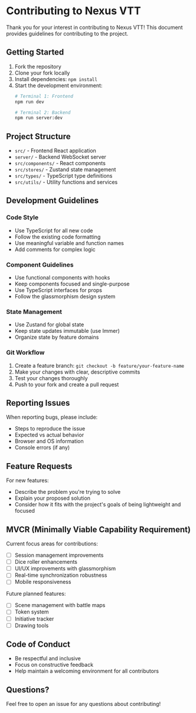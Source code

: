 # Contributing to Nexus VTT

Thank you for your interest in contributing to Nexus VTT! This document provides guidelines for contributing to the project.

## Getting Started

1. Fork the repository
2. Clone your fork locally
3. Install dependencies: `npm install`
4. Start the development environment:
   ```bash
   # Terminal 1: Frontend
   npm run dev
   
   # Terminal 2: Backend
   npm run server:dev
   ```

## Project Structure

- `src/` - Frontend React application
- `server/` - Backend WebSocket server
- `src/components/` - React components
- `src/stores/` - Zustand state management
- `src/types/` - TypeScript type definitions
- `src/utils/` - Utility functions and services

## Development Guidelines

### Code Style
- Use TypeScript for all new code
- Follow the existing code formatting
- Use meaningful variable and function names
- Add comments for complex logic

### Component Guidelines
- Use functional components with hooks
- Keep components focused and single-purpose
- Use TypeScript interfaces for props
- Follow the glassmorphism design system

### State Management
- Use Zustand for global state
- Keep state updates immutable (use Immer)
- Organize state by feature domains

### Git Workflow
1. Create a feature branch: `git checkout -b feature/your-feature-name`
2. Make your changes with clear, descriptive commits
3. Test your changes thoroughly
4. Push to your fork and create a pull request

## Reporting Issues

When reporting bugs, please include:
- Steps to reproduce the issue
- Expected vs actual behavior
- Browser and OS information
- Console errors (if any)

## Feature Requests

For new features:
- Describe the problem you're trying to solve
- Explain your proposed solution
- Consider how it fits with the project's goals of being lightweight and focused

## MVCR (Minimally Viable Capability Requirement)

Current focus areas for contributions:
- [ ] Session management improvements
- [ ] Dice roller enhancements
- [ ] UI/UX improvements with glassmorphism
- [ ] Real-time synchronization robustness
- [ ] Mobile responsiveness

Future planned features:
- [ ] Scene management with battle maps
- [ ] Token system
- [ ] Initiative tracker
- [ ] Drawing tools

## Code of Conduct

- Be respectful and inclusive
- Focus on constructive feedback
- Help maintain a welcoming environment for all contributors

## Questions?

Feel free to open an issue for any questions about contributing!
